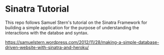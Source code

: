 # Sinatra Tutorial
This repo follows Samuel Stern's tutorial on the Sinatra Framework for building a simple application for the purpose of understanding the interactions with the databse and syntax.

https://samuelstern.wordpress.com/2012/11/28/making-a-simple-database-driven-website-with-sinatra-and-heroku/